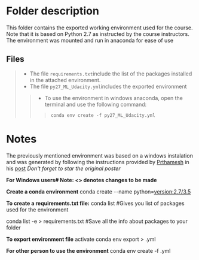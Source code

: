 # Folder description
This folder contains the exported working environment used for the course. Note that it is based on Python 2.7 as instructed by the course instructors.
The environment was mounted and run in anaconda for ease of use

## Files
>- The file `requirements.txt`include the list of the packages installed in the attached environment.
>- The file `py27_ML_Udacity.yml`includes the exported environment
>> - To use the environment in windows anaconda, open the terminal and use the following command:
>>>`conda env create -f py27_ML_Udacity.yml`


# Notes
The previously mentioned environment was based on a windows instalation and was generated by following the instructions provided by [Prthamesh](https://gist.github.com/pratos) in his [post](https://gist.github.com/pratos/e167d4b002f5d888d0726a5b5ddcca57) *Don't forget to star the original poster*

**For Windows users# Note: <> denotes changes to be made**

**Create a conda environment**
conda create --name <environment-name> python=<version:2.7/3.5>

**To create a requirements.txt file:**
conda list #Gives you list of packages used for the environment

conda list -e > requirements.txt #Save all the info about packages to your folder

**To export environment file**
activate <environment-name>
conda env export > <environment-name>.yml

**For other person to use the environment**
conda env create -f <environment-name>.yml
